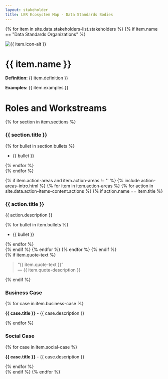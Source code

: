 ```yaml
---
layout: stakeholder
title: LER Ecosystem Map - Data Standards Bodies
---
```

{% for item in site.data.stakeholders-list.stakeholders %}
{% if item.name == "Data Standards Organizations" %}
<div class="row mt-3">
<div class="col-sm-2">
<img class="w-100" src="../images/{{ item.icon }}" loading="lazy" alt="{{ item.icon-alt }}"/>
</div>
<div class="col-sm-10">
<h1>{{ item.name }}</h1>
<p><strong>Definition: </strong>{{ item.definition }}</p>
<p><strong>Examples: </strong>{{ item.examples }}</p>
</div>
</div>



<div class="row">
<div class="col-sm-9">
<h1 class="aliceblue">Roles and Workstreams</h1>
<div class="row mx-1">
{% for section in item.sections %}
<div class="col-sm-6">
<h3>{{ section.title }}</h3>
{% for bullet in section.bullets %}
<ul role="list">
<li>{{ bullet }}</li>
</ul>
{% endfor %}
</div>
{% endfor %}
</div>


{% if item.action-areas and item.action-areas != '' %}
{% include action-areas-intro.html %}
{% for item in item.action-areas %}
{% for action in site.data.action-items-content.actions %}
{% if action.name == item.title %}
<div class="row mx-1">
<div class="col">
<h3>{{ action.title }}</h3>
<p>{{ action.description }}<br/></p>
{% for bullet in item.bullets %}
<ul role="list">
<li>{{ bullet }}</li>
</ul>
{% endfor %}
</div>
</div>
{% endif %}
{% endfor %}
{% endfor %}
{% endif %}
</div>


<div class="col-sm-3">

<div class="row">
<div class="col">
{% if item.quote-text %}
<blockquote>
<span class="quote">&ldquo;</span>{{ item.quote-text }}<span class="quote">&rdquo;</span> <div class="quote-description">&mdash; {{ item.quote-description }}</div></blockquote>
{% endif %}
</div>
</div>

<div class="row business-case">
<div class="col">
<h3>Business Case</h3>
{% for case in item.business-case %}
<p><strong>{{ case.title }}</strong> - {{ case.description }}</p>
{% endfor %}
</div>
</div>
<div class="row business-case">
<div class="col">
<h3>Social Case</h3>
{% for case in item.social-case %}
<p><strong>{{ case.title }}</strong> - {{ case.description }}</p>
{% endfor %}
</div>
</div>
</div>
{% endif %}
{% endfor %}






